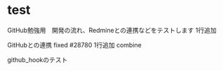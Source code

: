 # test
GitHub勉強用　開発の流れ、Redmineとの連携などをテストします
1行追加

GitHubとの連携 fixed #28780
1行追加 combine

github_hookのテスト

